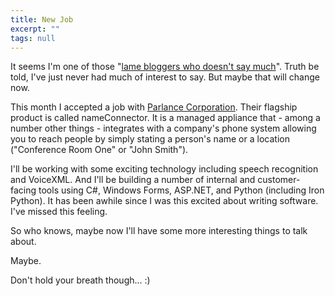 ```yaml
---
title: New Job
excerpt: ""
tags: null
---
```

It seems I'm one of those "<a href="http://scobleizer.wordpress.com/2006/08/14/a-week-in-montana-did-me-some-good/" target=_blank mce_href="http://scobleizer.wordpress.com/2006/08/14/a-week-in-montana-did-me-some-good/">lame bloggers who doesn't say much</a>". Truth be told, I've just never had much of interest to say. But maybe that will change now.

This month I accepted a job with <a href="http://www.parlancecorp.com/" target=_blank mce_href="http://www.parlancecorp.com/">Parlance Corporation</a>. Their flagship product is called nameConnector. It is a managed appliance that - among a number other things - integrates with a company's phone system allowing you to reach people by simply stating a person's name or a location ("Conference Room One" or "John Smith"). 

I'll be working with some exciting technology including speech recognition and VoiceXML. And I'll be building a number of internal and customer-facing tools using C#, Windows Forms, ASP.NET, and Python (including Iron Python). It has been awhile since I was this excited about writing software. I've missed this feeling. 

So who knows, maybe now I'll have some more interesting things to talk about.

Maybe. 

Don't hold your breath though... :)
